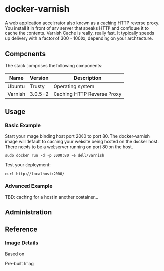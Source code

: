 # docker-varnish
A web application accelerator also known as a caching HTTP reverse proxy. You install it in front of any server that speaks HTTP and configure it to cache the contents. Varnish Cache is really, really fast. It typically speeds up delivery with a factor of 300 - 1000x, depending on your architecture.

## Components
The stack comprises the following components:

Name       | Version    | Description
-----------|------------|------------------------------
Ubuntu     | Trusty     | Operating system
Varnish    | 3.0.5-2    | Caching HTTP Reverse Proxy


## Usage

### Basic Example
Start your image binding host port 2000 to port 80.  The docker-varnish image will default to caching your website being hosted on the docker host.  There needs to be a webserver running on port 80 on the host.

    sudo docker run -d -p 2000:80 -e dell/varnish
    
Test your deployment:

    curl http://localhost:2000/


### Advanced Example
TBD:  caching for a host in another container...


## Administration



## Reference

### Image Details

Based on  

Pre-built Imag
